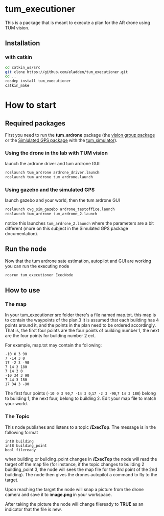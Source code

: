 # tum_executioner
This is a package that is meant to execute a plan for the AR drone using TUM vision.

## Installation

### with catkin

``` bash
cd catkin_ws/src
git clone https://github.com/eladden/tum_executioner.git
cd ..
rosdep install tum_executioner
catkin_make
```

# How to start

## Required packages

First you need to run the **tum_ardrone** package (the [vision group package](http://wiki.ros.org/tum_ardrone) or the [Simlulated GPS package](https://github.com/eladden/tum_ardrone_with_SGPS) with the [tum_simulator](https://github.com/dougvk/tum_simulator)).

### Using the drone in the lab with TUM vision

launch the ardrone driver and  tum ardrone GUI

``` bash
roslaunch tum_ardrone ardrone_driver.launch
roslaunch tum_ardrone tum_ardrone.launch
```

### Using gazebo and the simulated GPS

launch gazebo and your world, then the tum ardrone GUI
``` bash
roslaunch cvg_sim_gazebo ardrone_testoffice.launch
roslaunch tum_ardrone tum_ardrone_2.launch
```
notice this launches `tum_ardrone_2.launch` where the parameters are a bit different (more on this subject in the Simulated GPS package documentation).


## Run the node
Now that the tum ardrone sate estimation, autopilot and GUI are working you can run the executing node
``` bash
rosrun tum_executioner ExecNode
```

## How to use

### The map
In your tum_executioner src folder there's a file named map.txt. this map is to contain the waypoints of the plan.3 It is assumed that each building has 4 points around it, and the points in the plan need to be ordered accordingly. That is, the first four points are the four points of building number 1, the next are the four points for building number 2 ect.

For example, map.txt may contain the following:
```
-10 0 3 90
7 -14 3 0
17 -2 3 -90
7 14 3 180
7 14 3 0
-10 34 3 90
7 44 3 180
17 34 3 -90
```
The first four points (``-10 0 3 90``,``7 -14 3 0``,``17 -2 3 -90``,``7 14 3 180``) belong to building 1, the next four, belong to building 2.
Edit your map file to match your world.

### The Topic

This node publishes and listens to a topic **/ExecTop**. The message is in the following format
```
int8 building
int8 building_point
bool fileready
```

when building or building_point changes in **/ExecTop** the node will read the target off the map file (for instance, if the topic changes to building 2  building_point 3, the node will seek the map file for the 3rd point of the 2nd building). The node then gives the drones autopilot a command to fly to the target. 

Upon reaching the target the node will snap a picture from the drone camera and save it to **image.png** in your workspace.

After taking the picture the node will change fileready to **TRUE** as an indicator that the file is new.







